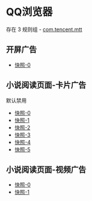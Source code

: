 # QQ浏览器

存在 3 规则组 - [com.tencent.mtt](/src/apps/com.tencent.mtt.ts)

## 开屏广告

- [快照-0](https://gkd-kit.gitee.io/import/12472630)

## 小说阅读页面-卡片广告

默认禁用

- [快照-0](https://gkd-kit.gitee.io/import/12907654)
- [快照-1](https://gkd-kit.gitee.io/import/12907651)
- [快照-2](https://gkd-kit.gitee.io/import/12907655)
- [快照-3](https://gkd-kit.gitee.io/import/12907653)
- [快照-4](https://gkd-kit.gitee.io/import/12907446)
- [快照-5](https://gkd-kit.gitee.io/import/12907445)

## 小说阅读页面-视频广告

- [快照-0](https://gkd-kit.gitee.io/import/12909822)
- [快照-1](https://gkd-kit.gitee.io/import/12908955)
